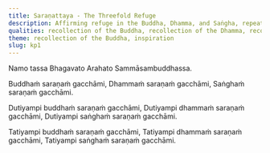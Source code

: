 ```yaml
---
title: Saraṇattaya - The Threefold Refuge
description: Affirming refuge in the Buddha, Dhamma, and Saṅgha, repeated three times, to nurture attentiveness, inquisitiveness, and receptivity when learning, reflecting, or practicing in line with the words of the Buddha.
qualities: recollection of the Buddha, recollection of the Dhamma, recollection of the Sangha, inquisitiveness, respect
theme: recollection of the Buddha, inspiration
slug: kp1
---
```


Namo tassa Bhagavato Arahato Sammāsambuddhassa.

Buddhaṁ saraṇaṁ gacchāmi,
Dhammaṁ saraṇaṁ gacchāmi,
Saṅghaṁ saraṇaṁ gacchāmi.

Dutiyampi buddhaṁ saraṇaṁ gacchāmi,
Dutiyampi dhammaṁ saraṇaṁ gacchāmi,
Dutiyampi saṅghaṁ saraṇaṁ gacchāmi.

Tatiyampi buddhaṁ saraṇaṁ gacchāmi,
Tatiyampi dhammaṁ saraṇaṁ gacchāmi,
Tatiyampi saṅghaṁ saraṇaṁ gacchāmi.
